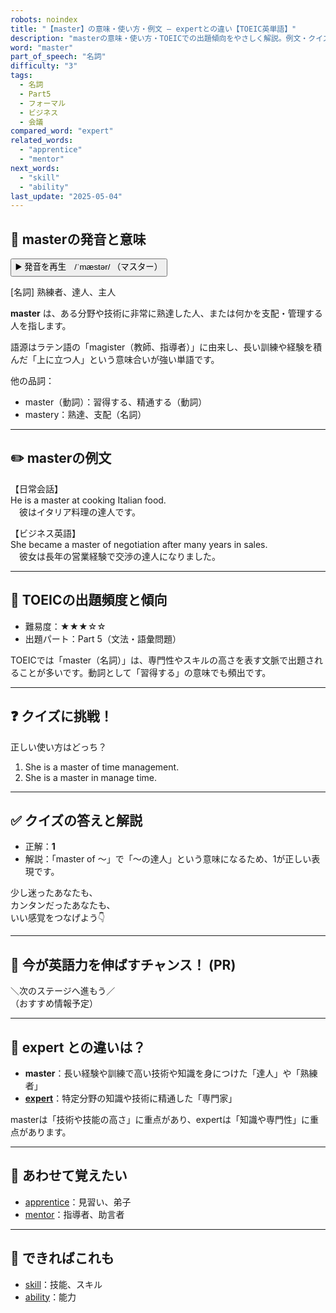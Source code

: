```yaml
---
robots: noindex
title: "【master】の意味・使い方・例文 ― expertとの違い【TOEIC英単語】"
description: "masterの意味・使い方・TOEICでの出題傾向をやさしく解説。例文・クイズ付きでexpertとの違いもわかりやすく学べます。"
word: "master"
part_of_speech: "名詞"
difficulty: "3"
tags:
  - 名詞
  - Part5
  - フォーマル
  - ビジネス
  - 会議
compared_word: "expert"
related_words:
  - "apprentice"
  - "mentor"
next_words:
  - "skill"
  - "ability"
last_update: "2025-05-04"
---
```


## 🔰 masterの発音と意味

<button class="play-audio" onclick="playTTS('master')">
  <span class="play-audio-main">
    ▶️ 発音を再生　/ˈmæstər/
  </span>
  <span class="play-audio-sub">
    （マスター）
  </span>
</button>

[名詞] 熟練者、達人、主人

**master** は、ある分野や技術に非常に熟達した人、または何かを支配・管理する人を指します。

語源はラテン語の「magister（教師、指導者）」に由来し、長い訓練や経験を積んだ「上に立つ人」という意味合いが強い単語です。

他の品詞：  
- master（動詞）：習得する、精通する（動詞）
- mastery：熟達、支配（名詞）

---

## ✏️ masterの例文

【日常会話】  
He is a master at cooking Italian food.  
　彼はイタリア料理の達人です。

【ビジネス英語】  
She became a master of negotiation after many years in sales.  
　彼女は長年の営業経験で交渉の達人になりました。

---

## 🎯 TOEICの出題頻度と傾向

- 難易度：★★★☆☆
- 出題パート：Part 5（文法・語彙問題）

TOEICでは「master（名詞）」は、専門性やスキルの高さを表す文脈で出題されることが多いです。動詞として「習得する」の意味でも頻出です。

---

## ❓ クイズに挑戦！

正しい使い方はどっち？

1. She is a master of time management.  
2. She is a master in manage time.

---

## ✅ クイズの答えと解説

- 正解：**1**
- 解説：「master of ～」で「～の達人」という意味になるため、1が正しい表現です。

少し迷ったあなたも、  
カンタンだったあなたも、  
いい感覚をつなげよう👇️

---

## 🚀 今が英語力を伸ばすチャンス！ (PR)

<div class="info-center">
＼次のステージへ進もう／<br>  
（おすすめ情報予定）
</div>

---

## 🤔  expert との違いは？

- **master**：長い経験や訓練で高い技術や知識を身につけた「達人」や「熟練者」
- **[expert](/word/expert/)**：特定分野の知識や技術に精通した「専門家」

masterは「技術や技能の高さ」に重点があり、expertは「知識や専門性」に重点があります。

---

## 🧩 あわせて覚えたい

- [apprentice](/word/apprentice/)：見習い、弟子
- [mentor](/word/mentor/)：指導者、助言者

---

## 📖 できればこれも

- [skill](/word/skill/)：技能、スキル
- [ability](/word/ability/)：能力

<!-- cvid: aid21_bid07 -->

